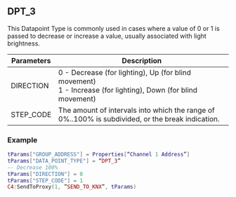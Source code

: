 ## DPT\_3

This Datapoint Type is commonly used in cases where a value of 0 or 1 is passed to decrease or increase a value, usually associated with light brightness.

| Parameters  | Description |
| --- | --- |
| DIRECTION | 0 - Decrease (for lighting), Up (for blind movement)<br>1 - Increase (for lighting), Down (for blind movement) |
| STEP\_CODE | The amount of intervals into which the range of 0%..100% is subdivided, or the break indication. |

### Example

```lua
tParams["GROUP_ADDRESS"] = Properties[“Channel 1 Address”]
tParams["DATA_POINT_TYPE"] = “DPT_3”
-- Decrease 100%
tParams["DIRECTION"] = 0
tParams["STEP_CODE"] = 1
C4:SendToProxy(1, ”SEND_TO_KNX”, tParams)
```


